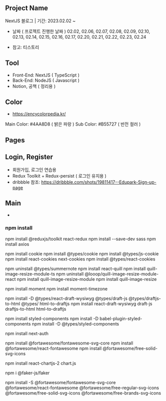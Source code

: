 ## Project Name
NextJS 블로그 | 기간: 2023.02.02 ~
* 날짜 ( 프로젝트 진행한 날짜 )
02.02, 02.06, 02.07, 02.08, 02.09, 02.10, 02.13, 02.14, 02.15, 02.16, 02.17, 02.20, 02.21, 02.22, 02.23, 02.24

- 참고: 티스토리

## Tool
- Front-End: NextJS ( TypeScript )
- Back-End: NodeJS ( Javascript )
- Notion, 공책 ( 정리용 )

## Color
- https://encycolorpedia.kr/

Main Color: #4AA8D8 ( 밝은 파랑 )
Sub Color: #B55727 ( 반전 컬러 )

## Pages

## Login, Register
- 회원가입, 로그인 연습용
- Redux Toolkit + Redux-persist ( 로그인 유지용 )
- dribbble 참조: https://dribbble.com/shots/19811417--Edupark-Sign-up-page

## Main
- 


### npm install
npm install @reduxjs/toolkit react-redux
npm install --save-dev sass
npm install axios

npm install cookie
npm install @types/cookie
npm install @types/js-cookie
npm install react-cookies next-cookies
npm install @types/react-cookies

<!-- 에디터 ( SummerNote -> react-quill을 많이 사용한다고 하여 체택 ) -->
npm uninstall @types/summernote
npm install react-quill
npm install quill-image-resize-module-ts
npm uninstall @looop/quill-image-resize-module-react
npm install quill-image-resize-module
npm install quill-image-resize

<!-- 모먼트 -->
npm install moment
npm install moment-timezone

npm install -D @types/react-draft-wysiwyg @types/draft-js @types/draftjs-to-html @types/
html-to-draftjs
npm install react-draft-wysiwyg draft-js draftjs-to-html html-to-draftjs
<!-- toast UI 업데이트 없음.. -->

<!-- styled 사용하기 -->
npm install styled-components
npm install -D babel-plugin-styled-components
npm install -D @types/styled-components


<!-- NEXT Auth ( https://next-auth.js.org/ ) -->
npm install next-auth

<!-- 폰트어썸 -->
npm install @fortawesome/fontawesome-svg-core
npm install @fortawesome/react-fontawesome
npm install @fortawesome/free-solid-svg-icons

<!-- 차트JS -->
npm install react-chartjs-2 chart.js
<!-- 임시 데이터를 위해서 -->
npm i @faker-js/faker


<!-- Font Awesome Free -->
npm install -S @fortawesome/fontawesome-svg-core @fortawesome/react-fontawesome @fortawesome/free-regular-svg-icons @fortawesome/free-solid-svg-icons @fortawesome/free-brands-svg-icons